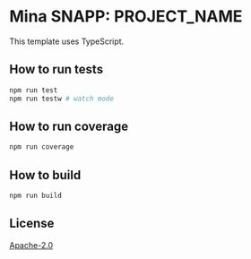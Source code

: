 # Mina SNAPP: PROJECT_NAME

This template uses TypeScript.

## How to run tests

```sh
npm run test
npm run testw # watch mode
```

## How to run coverage

```sh
npm run coverage
```

## How to build

```sh
npm run build
```

## License

[Apache-2.0](LICENSE)
